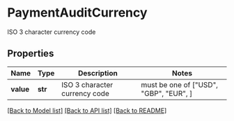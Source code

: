 # PaymentAuditCurrency

ISO 3 character currency code

## Properties
Name | Type | Description | Notes
------------ | ------------- | ------------- | -------------
**value** | **str** | ISO 3 character currency code |  must be one of ["USD", "GBP", "EUR", ]

[[Back to Model list]](../README.md#documentation-for-models) [[Back to API list]](../README.md#documentation-for-api-endpoints) [[Back to README]](../README.md)



